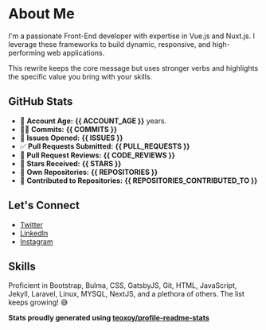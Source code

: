 # About Me

I'm a passionate Front-End developer with expertise in Vue.js and Nuxt.js. I leverage these frameworks to build dynamic, responsive, and high-performing web applications.

This rewrite keeps the core message but uses stronger verbs and highlights the specific value you bring with your skills.

## GitHub Stats

- 👶 **Account Age:** **{{ ACCOUNT_AGE }}** years.
- 👨‍💻 **Commits:** **{{ COMMITS }}**
- 👐 **Issues Opened:** **{{ ISSUES }}**
- ✅ **Pull Requests Submitted:** **{{ PULL_REQUESTS }}**
- 👀 **Pull Request Reviews:** **{{ CODE_REVIEWS }}**
- 🌟 **Stars Received:** **{{ STARS }}**
- 👤 **Own Repositories:** **{{ REPOSITORIES }}**
- 🤝 **Contributed to Repositories:** **{{ REPOSITORIES_CONTRIBUTED_TO }}**

## Let's Connect

- [Twitter](https://twitter.com/tuanducdesigner)
- [LinkedIn](https://www.linkedin.com/in/tuanductran)
- [Instagram](https://www.instagram.com/tuanductran.dev)

## Skills

Proficient in Bootstrap, Bulma, CSS, GatsbyJS, Git, HTML, JavaScript, Jekyll, Laravel, Linux, MYSQL, NextJS, and a plethora of others. The list keeps growing! 😅

**Stats proudly generated using [teoxoy/profile-readme-stats](https://github.com/marketplace/actions/profile-readme-stats)**
